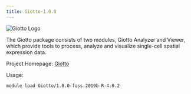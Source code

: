 ```yaml
---
title: Giotto-1.0.0
---
```


![Giotto Logo](https://github.com/FredHutch/easybuild-life-sciences/docs/assets/images/logos/Giotto.png)

The Giotto package consists of two modules, Giotto Analyzer and Viewer, which provide tools to process, analyze and visualize single-cell spatial expression data.

Project Homepage: [Giotto](https://rubd.github.io/Giotto_site/)

Usage:
```
module load Giotto/1.0.0-foss-2019b-R-4.0.2
```
